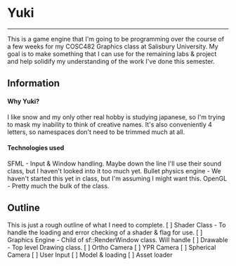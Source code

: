 # Yuki
---
This is a game engine that I'm going to be programming over the course of a few weeks for my COSC482 Graphics class at Salisbury University. 
My goal is to make something that I can use for the remaining labs & project and help solidify my understanding of the work I've done this semester. 

## Information
#### Why Yuki?
I like snow and my only other real hobby is studying japanese, so I'm trying to mask my inability to think of creative names. It's also conveniently 4 letters, so namespaces don't need to be trimmed much at all.

#### Technologies used
SFML - Input & Window handling. Maybe down the line I'll use their sound class, but I haven't looked into it too much yet.
Bullet physics engine - We haven't started this yet in class, but I'm assuming I might want this.
OpenGL - Pretty much the bulk of the class.

## Outline
This is just a rough outline of what I need to complete.
[ ] Shader Class - To handle the loading and error checking of a shader & flag for use.
[ ] Graphics Engine - Child of sf::RenderWindow class. Will handle
[ ] Drawable - Top level Drawing class.
[ ] Ortho Camera
[ ] YPR Camera
[ ] Spherical Camera
[ ] User Input
[ ] Model & loading
[ ] Asset loader
